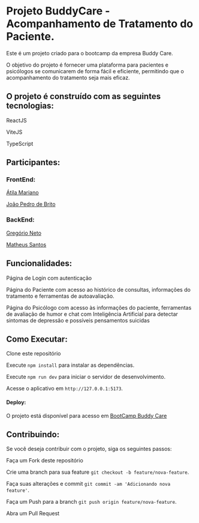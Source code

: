 # Projeto BuddyCare - Acompanhamento de Tratamento do Paciente.

Este é um projeto criado para o bootcamp da empresa Buddy Care. 

O objetivo do projeto é fornecer uma plataforma para pacientes e psicólogos se 
comunicarem de forma fácil e eficiente, permitindo que o acompanhamento do tratamento seja mais eficaz. 

## O projeto é construído com as seguintes tecnologias:

ReactJS

ViteJS

TypeScript

## Participantes:

### FrontEnd:

<a href="https://github.com/atilamariano" target="_blank" > Átila Mariano </a>

<a href="https://github.com/joa7b" target="_blank" > João Pedro de Brito </a>

### BackEnd:

<a href="https://github.com/GregorioGrGeOtOl" target="_blank" > Gregório Neto </a>

<a href="https://github.com/santos95mat" target="_blank" > Matheus Santos </a>

## Funcionalidades:

Página de Login com autenticação

Página do Paciente com acesso ao histórico de consultas, informações do tratamento e ferramentas de autoavaliação.

Página do Psicólogo com acesso às informações do paciente, ferramentas de avaliação de humor e chat com Inteligência Artificial para detectar sintomas de depressão e possíveis pensamentos suicidas

## Como Executar:

Clone este repositório

Execute `npm install` para instalar as dependências.

Execute `npm run dev` para iniciar o servidor de desenvolvimento.

Acesse o aplicativo em `http://127.0.0.1:5173`.

#### Deploy:

O projeto está disponível para acesso em <a href="https://" target="_blank" > BootCamp Buddy Care </a>

## Contribuindo:

Se você deseja contribuir com o projeto, siga os seguintes passos:

Faça um Fork deste repositório

Crie uma branch para sua feature `git checkout -b feature/nova-feature`.

Faça suas alterações e commit `git commit -am 'Adicionando nova feature'`.

Faça um Push para a branch `git push origin feature/nova-feature`.

Abra um Pull Request

